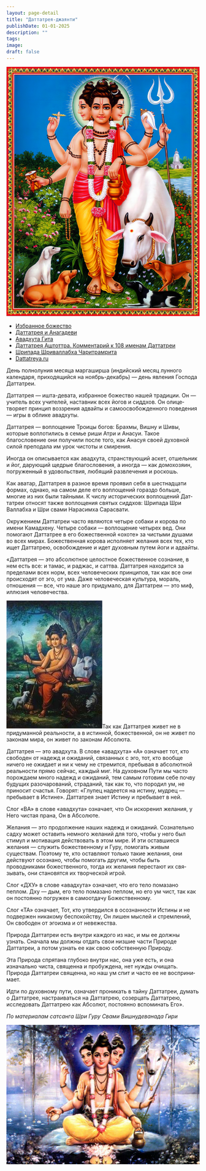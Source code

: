 ```yaml
---
layout: page-detail
title: "Даттатрея-джаянти"
publishDate: 01-01-2025
description: ""
tags:
image:
draft: false
---
```


![Шри Даттатрея](/upload/medialibrary/d6c/d6c25cd5ba8eb964dcdefc3b4220ecaa.png "Шри Даттатрея")  

  
* [Избранное божество](/religiya-i-filosofiya/izbrannoe-bozhestvo/)
* [Даттатрея и Анагадеви](/religiya-i-filosofiya/bogi-i-svyatye-nashey-traditsii/dattatreya-i-anagadevi/)
* [Авадхута Гита](/library/svyashchennye-teksty/avadkhuta-gita/)
* [Даттатрея Аштоттра. Комментарий к 108 именам Даттатреи](/audiogallery/audiolektsii/11214/?sphrase%5Fid=28158)
* [Шрипада Шриваллабха Чаритрамрита](/news/16639/?sphrase%5Fid=28158)
* [Dattatreya.ru](https://dattatreya.ru/)

 День полнолуния месяца маргаширша (индийский месяц лунного календаря, приходящийся на ноябрь-декабрь) — день явления Господа Даттатреи.   

 Даттатрея — ишта-девата, избранное божество нашей традиции. Он — учитель всех учителей, наставник всех йогов и сиддхов. Он олице­творяет принцип воззрения адвайты и самоосво­божденного поведения — игры в облике авадхуты.

 Даттатрея — воплощение Троицы богов: Брахмы, Вишну и Шивы, которые воплотились в семье риши Атри и Анасуи. Такое благословение они получили после того, как Анасуя своей духовной силой препо­дала им урок чистоты и смирения.

 Иногда он описывается как авадхута, странству­ющий аскет, отшельник и йог, дарующий щедрые благословения, а иногда — как домохозяин, погру­женный в удовольствия, любящий развлечения и роскошь.

 Как аватар, Даттатрея в разное время проявил себя в шестнадцати формах, однако, на самом деле его воплощений гораздо больше, многие из них были тайными. К числу исторических воплощений Дат­татреи относят также воплощения святых сиддхов: Шрипада Шри Валлабха и Шри свами Нарасимха Са­расвати.

 Окружением Даттатреи часто являются четыре собаки и корова по имени Камадхену. Четыре соба­ки — воплощение четырех вед. Они помогают Датта­трее в его божественной «охоте» за чистыми душами во всех мирах. Божественная корова исполняет же­лания всех тех, кто ищет Даттатрею, освобождение и идет духовным путем йоги и адвайты.

 «Даттатрея — это абсолютное целостное боже­ственное сознание, в нем есть все: и тамас, и раджас, и саттва. Даттатрея находится за пределами всех норм, всех человеческих принципов, так как все они происходят от эго, от ума. Даже человеческая культу­ра, мораль, отношения — все, что наше эго придума­ло, для Даттатреи — это миф, иллюзия человечества.

![Даттатрея](/upload/medialibrary/366/3668e55ccc02e642da19e86f277f561c.jpg "Даттатрея")Так как Даттатрея живет не в придуманной реаль­ности, а в истинной, божественной, он не живет по законам мира, он живет по законам Абсолюта.

 Даттатрея — это авадхута. В слове «авадхута» «А» означает тот, кто свободен от надежд и ожиданий, связанных с эго, тот, кто вообще ничего не ожидает и ни к чему не стремится, пребывая в абсолютной реальности прямо сейчас, каждый миг. На духовном Пути мы часто порождаем много надежд и ожида­ний, тем самым готовим себе почву будущих разо­чарований, страданий, так как то, что породил ум, не приносит счастья. Говорят: «Глупец надеется на истину, мудрец — пребывает в Истине». Даттатрея знает Истину и пребывает в ней.

 Слог «ВА» в слове «авадхута» означает, что Он ис­коренил желания, у Него чистая прана, Он в Абсо­люте.

 Желания — это продолжение наших надежд и ожиданий. Сознательно садху может оставить не­много желаний для того, чтобы у него был стимул и мотивация действовать в этом мире. И эти остав­шиеся желания — служить божественному и Гуру, помогать живым существам. Поэтому те, кто остав­ляют только такие желания, они действуют осознано, чтобы помогать другим, чтобы быть проводниками божественного, тогда их желания перестают их свя­зывать, они становятся их творческой игрой.

 Слог «ДХУ» в слове «авадхута» означает, что его тело помазано пеплом. Дху — дым, его тело помазано пеплом, но его ум чист, так как он постоянно погру­жен в самоотдачу Божественному.

 Слог «ТА» означает, Тот, кто утвердился в осознан­ности Истины и не подвержен никакому беспокойству, Он лишен мыслей и стремлений, Он свободен от эго­изма и от невежества.

 Природа Даттатреи есть внутри каждого из нас, и мы ее должны узнать. Сначала мы должны отдать свои низшие части Природе Даттатреи, а потом уз­нать ее как свою собственную Природу.

 Эта Природа спрятана глубоко внутри нас, она уже есть, и она изначально чиста, священна и про­буждена, нет нужды очищать. Природа Даттатреи священна, но наш ум спит и часто ее не восприни­мает.

 Идти по духовному пути, означает проникать в тайну Даттатреи, думать о Даттатрее, настраивать­ся на Даттатрею, созерцать Даттатрею, исследовать Даттатрею как Абсолют, постоянно вспоминать Его».

_По материалам сатсанга Шри Гуру Свами Вишнудеванада Гири_ 

![Даттатрея](/upload/medialibrary/b91/b91035a10befe7fafd139a19fefaec35.jpg "Даттатрея")  
  
  
